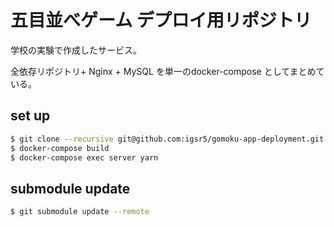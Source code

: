 # 五目並べゲーム デプロイ用リポジトリ
学校の実験で作成したサービス。

全依存リポジトリ+ Nginx + MySQL を単一のdocker-compose としてまとめている。

## set up
```sh
$ git clone --recursive git@github.com:igsr5/gomoku-app-deployment.git
$ docker-compose build
$ docker-compose exec server yarn
```
## submodule update
```sh
$ git submodule update --remote
```
